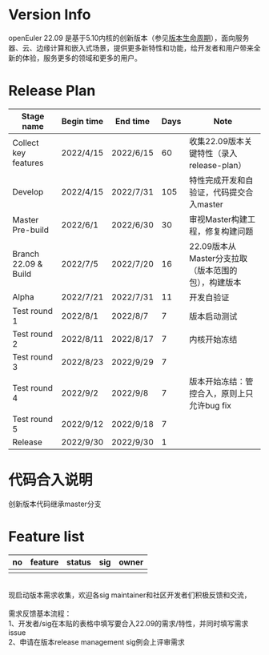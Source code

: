 # Version Info
openEuler 22.09 是基于5.10内核的创新版本（参见[版本生命周期](https://www.openeuler.org/zh/other/lifecycle/)），面向服务器、云、边缘计算和嵌入式场景，提供更多新特性和功能，给开发者和用户带来全新的体验，服务更多的领域和更多的用户。<br />


# Release Plan

| Stage  name          | Begin time | End time   | Days | Note                                      |
| -------------------- | ---------- | ---------- | ---- | ----------------------------------------- |
| Collect key features | 2022/4/15  | 2022/6/15 | 60   | 收集22.09版本关键特性（录入release-plan）   |
| Develop              | 2022/4/15  | 2022/7/31   | 105   | 特性完成开发和自验证，代码提交合入master    |
| Master Pre-build      | 2022/6/1  | 2022/6/30  | 30    | 审视Master构建工程，修复构建问题     |
| Branch 22.09 & Build   | 2022/7/5  | 2022/7/20   | 16    | 22.09版本从Master分支拉取（版本范围的包），构建版本 |
| Alpha        | 2022/7/21   | 2022/7/31  | 11    | 开发自验证              |
| Test round 1         | 2022/8/1 | 2022/8/7 | 7    | 版本启动测试                           |
| Test round 2         | 2022/8/11 | 2022/8/17 | 7    | 内核开始冻结                              |
| Test round 3         | 2022/8/23 | 2022/9/29  | 7    |                                           |
| Test round 4         | 2022/9/2  | 2022/9/8 | 7    |   版本开始冻结：管控合入，原则上只允许bug fix      |
| Test round 5         | 2022/9/12 | 2022/9/18 | 7    |                                           |
| Release              | 2022/9/30 | 2022/9/30 | 1    |                                           |


# 代码合入说明
创新版本代码继承master分支


# Feature list

|no|feature|status|sig|owner|
|:----|:---|:---|:--|:----|
|     |    |    |   |     |
<br />
现启动版本需求收集，欢迎各sig maintainer和社区开发者们积极反馈和交流，<br />
<br />
需求反馈基本流程： <br />
1、开发者/sig在本贴的表格中填写要合入22.09的需求/特性，并同时填写需求issue <br />
2、申请在版本release management sig例会上评审需求 
<br /><br />
